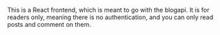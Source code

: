 This is a React frontend, which is meant to go with the blogapi. 
It is for readers only, meaning there is no authentication, and you can only read posts and comment on them.